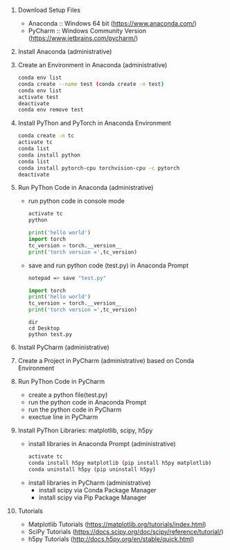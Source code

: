 1. Download Setup Files
    - Anaconda :: Windows 64 bit (https://www.anaconda.com/)
    - PyCharm :: Windows Community Version (https://www.jetbrains.com/pycharm/)

1. Install Anaconda (administrative)

1. Create an Environment in Anaconda (administrative)
     ```bash
    conda env list
    conda create --name test (conda create -n test)
    conda env list
    activate test
    deactivate
    conda env remove test
    ```

1. Install PyThon and PyTorch in Anaconda Environment
    ```bash
    conda create -n tc
    activate tc
    conda list
    conda install python
    conda list
    conda install pytorch-cpu torchvision-cpu -c pytorch
    deactivate
    ```

1. Run PyThon Code in Anaconda (administrative)
    - run python code in console mode
        ```bash
        activate tc
        python
        ```
        
        ```python
        print('hello world')
        import torch
        tc_version = torch.__version__
        print('torch version =',tc_version)      
        ```
    - save and run python code (test.py) in Anaconda Prompt 
        ```bash
        notepad => save "test.py"
        ```
        
        ```python
        import torch
        print('hello world')
        tc_version = torch.__version__
        print('torch version =',tc_version) 
        ```
        ```text
        dir
        cd Desktop
        python test.py
        ```
1. Install PyCharm (administrative)

1. Create a Project in PyCharm (administrative) based on Conda Environment

1. Run PyThon Code in PyCharm    
    - create a python file(test.py)
    - run the python code in Anaconda Prompt
    - run the python code in PyCharm
    - exectue line in PyCharm
    
1. Install PyThon Libraries: matplotlib, scipy, h5py
    - install libraries in Anaconda Prompt (administrative)
        ```bash
        activate tc
        conda install h5py matplotlib (pip install h5py matplotlib)
        conda uninstall h5py (pip uninstall h5py)        
        ```
    - install libraries in PyCharm (administrative)
        - install scipy via Conda Package Manager
        - install scipy via Pip Package Manager
        
1. Tutorials
    - Matplotlib Tutorials (https://matplotlib.org/tutorials/index.html)
    - SciPy Tutorials (https://docs.scipy.org/doc/scipy/reference/tutorial/)
    - h5py Tutorials (http://docs.h5py.org/en/stable/quick.html)
